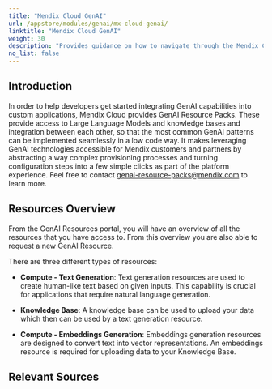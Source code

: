 ```yaml
---
title: "Mendix Cloud GenAI"
url: /appstore/modules/genai/mx-cloud-genai/
linktitle: "Mendix Cloud GenAI"
weight: 30
description: "Provides guidance on how to navigate through the Mendix Cloud GenAI Resource Packs."
no_list: false
---
```


## Introduction

In order to help developers get started integrating GenAI capabilities into custom applications, Mendix Cloud provides GenAI Resource Packs. These provide access to Large Language Models and knowledge bases and integration between each other, so that the most common GenAI patterns can be implemented seamlessly in a low code way. It makes leveraging GenAI technologies accessible for Mendix customers and partners by abstracting a way complex provisioning processes and turning configuration steps into a few simple clicks as part of the platform experience. Feel free to contact genai-resource-packs@mendix.com to learn more.

## Resources Overview

From the GenAI Resources portal, you will have an overview of all the resources that you have access to. From this overview you are also able to request a new GenAI Resource.  

There are three different types of resources: 

* **Compute - Text Generation**: Text generation resources are used to create human-like text based on given inputs. This capability is crucial for applications that require natural language generation. 

* **Knowledge Base**: A knowledge base can be used to upload your data which then can be used by a text generation resource. 

* **Compute - Embeddings Generation**: Embeddings generation resources are designed to convert text into vector representations. An embeddings resource is required for uploading data to your Knowledge Base. 

## Relevant Sources
